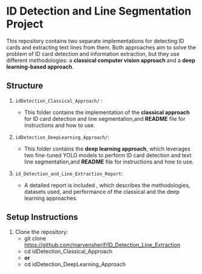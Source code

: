 # ID Detection and Line Segmentation Project

This repository contains two separate implementations for detecting ID cards and extracting text lines from them. Both approaches aim to solve the problem of ID card detection and information extraction, but they use different methodologies: a **classical computer vision approach** and a **deep learning-based approach**.

## Structure

1. `idDetection_Classical_Approach/` :
    - This folder contains the implementation of the **classical approach** for ID card detection and line segmentation,and **README** file for instructions and how to use.

2. `idDetection_DeepLearning_Approach/`:
    - This folder contains the **deep learning approach**, which leverages two fine-tuned YOLO models to perform ID card detection and text line segmentation,and **README** file for instructions and how to use.

3. `id_Detection_and_Line_Extraction_Report`:
    - A detailed report is included , which describes the methodologies, datasets used, and performance of the classical and the deep learning approaches.

## Setup Instructions

1. Clone the repository:
   - git clone https://github.com/marvensherif/ID_Detection_Line_Extraction
   - cd idDetection_Classical_Approach
   - **or** 
   - cd idDetection_DeepLearning_Approach


